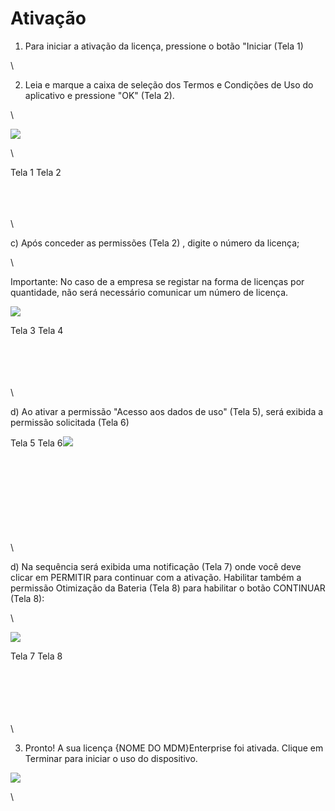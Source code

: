 # Ativação

1. Para iniciar a ativação da licença, pressione o botão "Iniciar (Tela 1)

\


2. Leia e marque a caixa de seleção dos Termos e Condições de Uso do aplicativo e pressione "OK" (Tela 2).&#x20;

\


![](https://lh5.googleusercontent.com/0iys3wSwIpXOb6jrwhzWSzuhvnwfW6bnlOkX0wUZcDIVeqwPu\_nAfV5mrwLAfg8yu23NGDEq0pXGykmPIUsCLRv61sm9pFAlCAjO-YYMlUS-q9hqFXZGCEPwOCwmziTRefbdsEvgNGqx)

\


&#x20;                                           Tela 1                                                                               Tela 2

\
\
\
\


c) Após conceder as permissões (Tela 2) , digite o número da licença;

\


Importante: No caso de a empresa se registar na forma de licenças por quantidade, não será necessário comunicar um número de licença. &#x20;

![](https://lh3.googleusercontent.com/i6MPizM2hcJQ6fxrzro1ZIwmMaTlP25KWV6E3ncBH6Uyi4-6YISQ9sybL4ePLeLo1rkf2FFDXNZOfJArT44zjO4eCdvVbhqDJlua2Bd-Efq0DUN5vHjUGEgv6CQv9KfRdPr459y6iMLF)

&#x20;                                                  Tela 3                                                                         Tela 4

\
\
\
\
\


d) Ao ativar a permissão "Acesso aos dados de uso" (Tela 5), será exibida a permissão solicitada (Tela 6)

&#x20;                                    Tela 5                                                                    Tela 6![](https://lh4.googleusercontent.com/jVwGHoHMbNejzl5a3eCdi70ibvamPRFNcZ9m9NlKvILFTlNxYIkyEn38dYfl99W5l5lEWpKcn6pNueFrH\_cPXE5V2EFBoj9NtQHTDTl0HWAKf7wy-HVGVu4\_kt8enQ9GJ8m3HEM9Dbnf)

\
\
\
\
\
\
\
\
\


d)  Na sequência será exibida uma notificação (Tela 7) onde você deve clicar em PERMITIR para continuar com a ativação. Habilitar também a permissão Otimização da Bateria (Tela 8) para habilitar o botão CONTINUAR (Tela 8):

\


![](https://lh4.googleusercontent.com/KEKBQbPVo6VwKwLF01kEdNRnVeqj9l3irI8UblZjQWMY-iCdbUvXHxmjSV2iC\_hDUpsKBPnsr28egraF39VYyFJl1J5gXwHjusax1ONW4v1c-gah3zyBDxtuolBA5-tMjqUKFFIIkGRV)

&#x20;                                      Tela 7                                                                                     Tela 8

\
\
\
\
\
\


3. Pronto! A sua licença {NOME DO MDM}Enterprise foi ativada.  Clique em Terminar para iniciar o uso do dispositivo. &#x20;

![](https://lh3.googleusercontent.com/cGYv12-CtHZoJ2fUXjJ7hRTiEXiXhVkwhUuXp6ejIRBmIZmjTh-PuMlT3TImBSEOgOvbcb9ANkvTk11joSMumVSNvHxaxS2jmlJCck8rY-FTp8byvQKFuHgwqeUSxuIjC9ZDYMn4sTxI)

\
